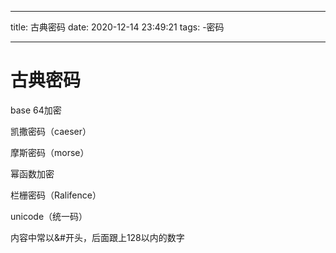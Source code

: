 ----

title: 古典密码
date: 2020-12-14 23:49:21
tags: -密码

----

# 古典密码

<!-- more -->

base 64加密

凯撒密码（caeser）

摩斯密码（morse）

幂函数加密

栏栅密码（Ralifence）

unicode（统一码）

内容中常以&#开头，后面跟上128以内的数字